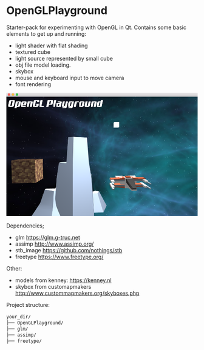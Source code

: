# OpenGLPlayground

Starter-pack for experimenting with OpenGL in Qt. Contains some basic elements to get up and running:
+ light shader with flat shading
+ textured cube
+ light source represented by small cube
+ obj file model loading.
+ skybox
+ mouse and keyboard input to move camera
+ font rendering

![Screen shots](https://github.com/GunnarKarlsson/OpenGLplayground/raw/master/ss1.png)

Dependencies;
+ glm https://glm.g-truc.net
+ assimp http://www.assimp.org/
+ stb_image https://github.com/nothings/stb
+ freetype https://www.freetype.org/

Other:
+ models from kenney: https://kenney.nl
+ skybox from customapmakers http://www.custommapmakers.org/skyboxes.php

Project structure:
```
your_dir/
├── OpenGLPlayground/
├── glm/
├── assimp/
├── freetype/
```
